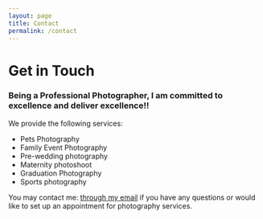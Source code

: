 ```yaml
---
layout: page
title: Contact
permalink: /contact
---
```


# Get in Touch

### Being a Professional Photographer, I am committed to excellence and deliver excellence!!

We provide the following services:

- Pets Photography
- Family Event Photography
- Pre-wedding photography
- Maternity photoshoot
- Graduation Photography
- Sports photography

You may contact me: [through my email](mailto:kathy.beyer.photographer@gmail.com) if you have any questions or would like to set up an appointment for photography services.

